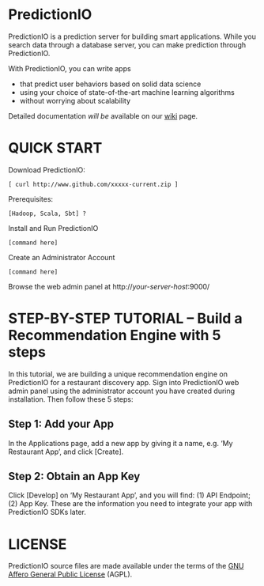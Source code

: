 PredictionIO
============

PredictionIO is a prediction server for building smart applications. While you search data through a database server, you can make prediction through PredictionIO.

With PredictionIO, you can write apps
* that predict user behaviors based on solid data science
*	using your choice of state-of-the-art machine learning algorithms
*	without worrying about scalability

Detailed documentation *will be* available on our [wiki](https://github.com/PredictionIO/PredictionIO/wiki) page.



QUICK START
===========
Download PredictionIO:

    [ curl http://www.github.com/xxxxx-current.zip ]

Prerequisites:

    [Hadoop, Scala, Sbt] ?

Install and Run PredictionIO

    [command here]

Create an Administrator Account

    [command here]


Browse the web admin panel at http://*your-server-host*:9000/


STEP-BY-STEP TUTORIAL – Build a Recommendation Engine with 5 steps
==================================================================

In this tutorial, we are building a unique recommendation engine on PredictionIO for a restaurant discovery app. Sign into PredictionIO web admin panel using the administrator account you have created during installation. Then follow these 5 steps:

Step 1: Add your App
--------------------
In the Applications page, add a new app by giving it a name, e.g. ‘My Restaurant App’, and click [Create].

Step 2:  Obtain an App Key
--------------------------
Click [Develop] on ‘My Restaurant App’, and you will find: (1) API Endpoint; (2) App Key. These are the information you need to integrate your app with PredictionIO SDKs later.




LICENSE
=======

PredictionIO source files are made available under the terms of the [GNU Affero General Public License](http://www.gnu.org/licenses/agpl-3.0.html) (AGPL). 


